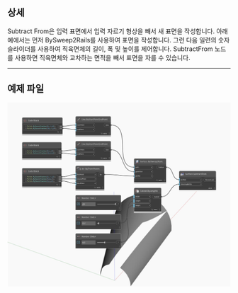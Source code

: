 ## 상세
Subtract From은 입력 표면에서 입력 자르기 형상을 빼서 새 표면을 작성합니다. 아래 예에서는 먼저 BySweep2Rails를 사용하여 표면을 작성합니다. 그런 다음 일련의 숫자 슬라이더를 사용하여 직육면체의 길이, 폭 및 높이를 제어합니다. SubtractFrom 노드를 사용하면 직육면체와 교차하는 면적을 빼서 표면을 자를 수 있습니다.
___
## 예제 파일

![SubtractFrom](./Autodesk.DesignScript.Geometry.Surface.SubtractFrom_img.jpg)

